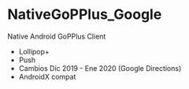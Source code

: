 # NativeGoPPlus_Google

Native Android GoPPlus Client

- Lollipop+ 
- Push 
- Cambios Dic 2019 - Ene 2020 (Google Directions)
- AndroidX compat
